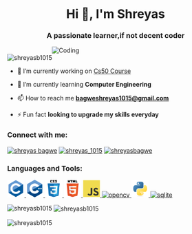 <h1 align="center">Hi 👋, I'm Shreyas</h1>
<h3 align="center">A passionate learner,if not decent coder</h3>
<img align="right" alt="Coding" width="400" src="https://cdn.dribbble.com/users/1162077/screenshots/3848914/programmer.gif">
<p align="left"> <img src="https://komarev.com/ghpvc/?username=shreyasb1015&label=Profile%20views&color=0e75b6&style=flat" alt="shreyasb1015" /> </p>

- 🔭 I’m currently working on [Cs50 Course](https://cs50.harvard.edu/x/2023/)

- 🌱 I’m currently learning **Computer Engineering**

- 📫 How to reach me **bagweshreyas1015@gmail.com**

- ⚡ Fun fact **looking to upgrade my skills everyday**

<h3 align="left">Connect with me:</h3>
<p align="left">
<a href="https://linkedin.com/in/shreyas bagwe" target="blank"><img align="center" src="https://raw.githubusercontent.com/rahuldkjain/github-profile-readme-generator/master/src/images/icons/Social/linked-in-alt.svg" alt="shreyas bagwe" height="30" width="40" /></a>
<a href="https://instagram.com/shreyas_1015" target="blank"><img align="center" src="https://raw.githubusercontent.com/rahuldkjain/github-profile-readme-generator/master/src/images/icons/Social/instagram.svg" alt="shreyas_1015" height="30" width="40" /></a>
<a href="https://www.leetcode.com/shreyasbagwe" target="blank"><img align="center" src="https://raw.githubusercontent.com/rahuldkjain/github-profile-readme-generator/master/src/images/icons/Social/leet-code.svg" alt="shreyasbagwe" height="30" width="40" /></a>
</p>

<h3 align="left">Languages and Tools:</h3>
<p align="left"> <a href="https://www.cprogramming.com/" target="_blank" rel="noreferrer"> <img src="https://raw.githubusercontent.com/devicons/devicon/master/icons/c/c-original.svg" alt="c" width="40" height="40"/> </a> <a href="https://www.w3schools.com/cpp/" target="_blank" rel="noreferrer"> <img src="https://raw.githubusercontent.com/devicons/devicon/master/icons/cplusplus/cplusplus-original.svg" alt="cplusplus" width="40" height="40"/> </a> <a href="https://www.w3schools.com/css/" target="_blank" rel="noreferrer"> <img src="https://raw.githubusercontent.com/devicons/devicon/master/icons/css3/css3-original-wordmark.svg" alt="css3" width="40" height="40"/> </a> <a href="https://www.w3.org/html/" target="_blank" rel="noreferrer"> <img src="https://raw.githubusercontent.com/devicons/devicon/master/icons/html5/html5-original-wordmark.svg" alt="html5" width="40" height="40"/> </a> <a href="https://developer.mozilla.org/en-US/docs/Web/JavaScript" target="_blank" rel="noreferrer"> <img src="https://raw.githubusercontent.com/devicons/devicon/master/icons/javascript/javascript-original.svg" alt="javascript" width="40" height="40"/> </a> <a href="https://opencv.org/" target="_blank" rel="noreferrer"> <img src="https://www.vectorlogo.zone/logos/opencv/opencv-icon.svg" alt="opencv" width="40" height="40"/> </a> <a href="https://www.python.org" target="_blank" rel="noreferrer"> <img src="https://raw.githubusercontent.com/devicons/devicon/master/icons/python/python-original.svg" alt="python" width="40" height="40"/> </a> <a href="https://www.sqlite.org/" target="_blank" rel="noreferrer"> <img src="https://www.vectorlogo.zone/logos/sqlite/sqlite-icon.svg" alt="sqlite" width="40" height="40"/> </a> </p>

<p><img align="left" src="https://github-readme-stats.vercel.app/api/top-langs?username=shreyasb1015&show_icons=true&locale=en&layout=compact" alt="shreyasb1015" /></p>

<p>&nbsp;<img align="center" src="https://github-readme-stats.vercel.app/api?username=shreyasb1015&show_icons=true&locale=en" alt="shreyasb1015" /></p>

<p><img align="center" src="https://github-readme-streak-stats.herokuapp.com/?user=shreyasb1015&" alt="shreyasb1015" /></p>
